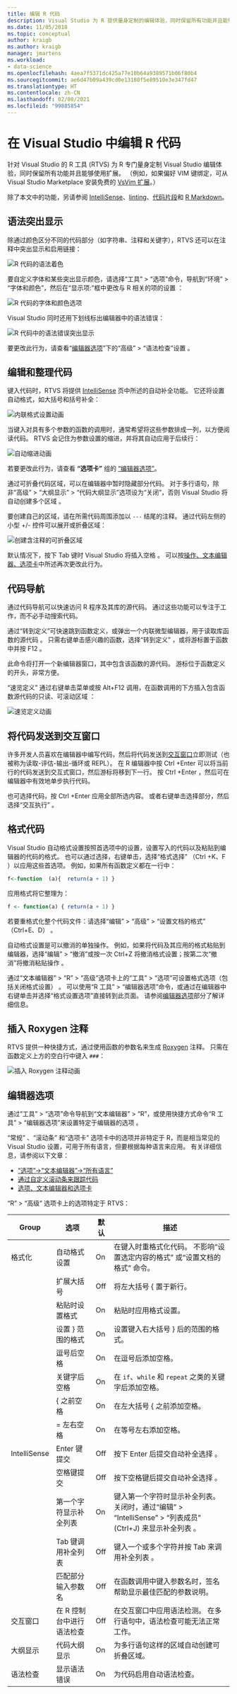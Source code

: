 ```yaml
---
title: 编辑 R 代码
description: Visual Studio 为 R 提供量身定制的编辑体验，同时保留所有功能并且能够使用扩展。
ms.date: 11/05/2018
ms.topic: conceptual
author: kraigb
ms.author: kraigb
manager: jmartens
ms.workload:
- data-science
ms.openlocfilehash: 4aea7f5371dc425a77e10b64a9389571b06f80b4
ms.sourcegitcommit: ae6d47b09a439cd0e13180f5e89510e3e347fd47
ms.translationtype: HT
ms.contentlocale: zh-CN
ms.lasthandoff: 02/08/2021
ms.locfileid: "99885854"
---
```

# <a name="edit-r-code-in-visual-studio"></a>在 Visual Studio 中编辑 R 代码

针对 Visual Studio 的 R 工具 (RTVS) 为 R 专门量身定制 Visual Studio 编辑体验，同时保留所有功能并且能够使用扩展。 （例如，如果偏好 VIM 键绑定，可从 Visual Studio Marketplace 安装免费的 [VsVim 扩展](https://marketplace.visualstudio.com/items?itemName=JaredParMSFT.VsVim)。）

除了本文中的功能，另请参阅 [IntelliSense](r-intellisense.md)、[linting](linting-r-code.md)、[代码片段](code-snippets-for-r.md)和 [R Markdown](rmarkdown-with-r-in-visual-studio.md)。

## <a name="syntax-highlighting"></a>语法突出显示

除通过颜色区分不同的代码部分（如字符串、注释和关键字），RTVS 还可以在注释中突出显示和启用链接：

![R 代码的语法着色](media/editing-syntax-colors.png)

要自定义字体和某些突出显示颜色，请选择“工具” > “选项”命令，导航到“环境” > “字体和颜色”，然后在“显示项:”框中更改与 R 相关的项的设置      ：

![R 代码的字体和颜色选项](media/editing-syntax-colors-options.png)

Visual Studio 同时还用下划线标出编辑器中的语法错误：

![R 代码中的语法错误突出显示](media/editing-syntax-error.png)

要更改此行为，请查看“[编辑器选项](#editor-options)”下的“高级”   > “语法检查”设置  。

## <a name="edit-and-organize-code"></a>编辑和整理代码

键入代码时，RTVS 将提供 [IntelliSense](r-intellisense.md) 页中所述的自动补全功能。 它还将设置自动格式，如大括号和括号补全：

![内联格式设置动画](media/editing-inline-formatting.gif)

当键入对具有多个参数的函数的调用时，通常希望将这些参数排成一列，以方便阅读代码。 RTVS 会记住为参数设置的缩进，并将其自动应用于后续行：

![自动缩进动画](media/editing-auto-indentation.gif)

若要更改此行为，请查看 **“选项卡”** 组的 [“编辑器选项”](#editor-options)。

通过可折叠代码区域，可以在编辑器中暂时隐藏部分代码。 对于多行语句，除非“高级” > “大纲显示” > “代码大纲显示”选项设为“关闭”，否则 Visual Studio 将自动创建多个区域    。

要创建自己的区域，请在所需代码周围添加以 `---` 结尾的注释。 通过代码左侧的小型 +/- 控件可以展开或折叠区域：

![创建含注释的可折叠区域](media/editing-collapsible-regions.gif)

默认情况下，按下 Tab 键时 Visual Studio 将插入空格  。 可以按[操作、文本编辑器、选项卡](../ide/reference/options-text-editor-all-languages.md)中所述再次更改此行为。

## <a name="code-navigation"></a>代码导航

通过代码导航可以快速访问 R 程序及其库的源代码。 通过这些功能可以专注于工作，而不必手动搜索代码。

通过“转到定义”可快速跳到函数定义，或弹出一个内联微型编辑器，用于读取库函数的源代码  。 只需右键单击感兴趣的函数，选择“转到定义”  ，或将游标置于函数中并按 F12  。

此命令将打开一个新编辑器窗口，其中包含该函数的源代码。 游标位于函数定义的开头，非常方便。

“速览定义”  通过右键单击菜单或按 Alt+F12 调用，在函数调用的下方插入包含函数源代码的只读、可滚动区域   ：

![速览定义动画](media/editing-peek-definition.gif)

## <a name="send-code-to-the-interactive-window"></a>将代码发送到交互窗口

许多开发人员喜欢在编辑器中编写代码，然后将代码发送到[交互窗口](interactive-repl-for-r-in-visual-studio.md)立即测试（也被称为读取-评估-输出-循环或 REPL）。 在 R 编辑器中按 Ctrl  +Enter  可以将当前行的代码发送到交互式窗口，然后游标将移到下一行。 按 Ctrl  +Enter  ，然后可在编辑器中有效地单步执行代码。

也可选择代码，按 Ctrl  +Enter  应用全部所选内容。 或者右键单击选择部分，然后选择“交互执行”  。

## <a name="format-code"></a>格式代码

Visual Studio 自动格式设置按照首选项中的设置，设置写入的代码以及粘贴到编辑器的代码的格式。 也可以通过选择，右键单击，选择“格式选择”  （Ctrl  +K、F   ）以应用这些首选项。 例如，如果所有函数定义都在一行中：

```R
f<-function  (a){  return(a + 1) }
```

应用格式将它整理为：

```R
f <- function(a) { return(a + 1) }
```

若要重格式化整个代码文件：请选择“编辑” > “高级” > “设置文档的格式”  （Ctrl+E、D）      。

自动格式设置是可以撤消的单独操作。 例如，如果将代码及其应用的格式粘贴到编辑器，选择“编辑” > “撤消”或按一次 Ctrl+Z 将撤消格式设置；按第二次“撤消”将撤消粘贴操作      。

通过“文本编辑器” > “R” > “高级”选项卡上的“工具” > “选项”可设置格式选项（包括关闭格式设置）      。    可以使用“R 工具” > “编辑器选项”命令，或通过在编辑器中右键单击并选择“格式设置选项”直接转到此页面。 请参阅[编辑器选项](#editor-options)部分了解详细信息。

## <a name="inserting-roxygen-comments"></a>插入 Roxygen 注释

RTVS 提供一种快捷方式，通过使用函数的参数名来生成 [Roxygen](https://cran.r-project.org/web/packages/roxygen2/index.html) 注释。 只需在函数定义上方的空白行中键入 `###`：

![插入 Roxygen 注释动画](media/editing-roxygen-comments.gif)

## <a name="editor-options"></a>编辑器选项

通过“工具” > “选项”命令导航到“文本编辑器” > “R”，或使用快捷方式命令“R 工具” > “编辑器选项”来设置特定于编辑器的选项       。

“常规”  、“滚动条”  和“选项卡”  选项卡中的选项并非特定于 R，而是相当常见的 Visual Studio 设置，可用于所有语言，但要根据每种语言来应用。 有关详细信息，请参阅以下文章：

- [“选项”->“文本编辑器”->“所有语言”](../ide/reference/options-text-editor-all-languages.md)
- [通过自定义滚动条来跟踪代码](../ide/how-to-track-your-code-by-customizing-the-scrollbar.md)
- [选项、文本编辑器和选项卡](../ide/reference/options-text-editor-all-languages-tabs.md)

“R” >   “高级”  选项卡上的选项特定于 RTVS：

| Group | 选项 | 默认 | 描述 |
| --- | --- | --- | --- |
| 格式化 | 自动格式设置 | On | 在键入时重格式化代码。 不影响“设置选定内容的格式”  或“设置文档的格式”  命令。 |
| | 扩展大括号 | Off | 将左大括号 { 置于新行。 |
| | 粘贴时设置格式 | On | 粘贴时应用格式设置。 |
| | 设置 } 范围的格式 | On | 设置键入右大括号 } 后的范围的格式。 |
| | 逗号后空格 | On | 在逗号后添加空格。 |
| | 关键字后空格 | On | 在 `if`、`while` 和 `repeat` 之类的关键字后添加空格。 |
| | { 之前空格 | On | 在左大括号 { 之前添加空格。 |
| | = 左右空格 | On | 在等号左右添加空格。 |
| IntelliSense | Enter 键提交 | Off | 按下 Enter 后提交自动补全选择  。 |
| | 空格键提交 | Off | 按下空格键后提交自动补全选择  。|
| | 第一个字符显示补全列表 | On | 键入第一个字符时显示补全列表。 关闭时，通过“编辑” >   “IntelliSense” >    “列表成员”  (Ctrl+J) 来显示补全列表  。 |
| | Tab 键调用补全列表  | Off | 键入一个或多个字符并按 Tab 来调用补全列表  。 |
| | 匹配部分输入参数名 | Off | 在函数调用中键入参数名时，签名帮助显示最佳匹配的参数说明。 |
| 交互窗口 | 在 R 控制台中进行语法检查 | Off | 在交互窗口中应用语法检测。 在多行语句中，语法检查可能无法正常工作。 |
| 大纲显示 | 代码大纲显示 | On | 为多行语句这样的区域自动创建可折叠区域。 |
| 语法检查 | 显示语法错误 | On | 为代码启用自动语法检查。 |
